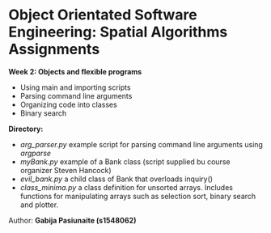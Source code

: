 # Object Orientated Software Engineering: Spatial Algorithms Assignments

**Week 2: Objects and flexible programs**

- Using main and importing scripts
- Parsing command line arguments
- Organizing code into classes
- Binary search


**Directory:**
- *arg_parser.py* example script for parsing command line arguments using *argparse*
- *myBank.py* example of a Bank class (script supplied bu course organizer Steven Hancock)
- *evil_bank.py* a child class of Bank that overloads inquiry()
- *class_minima.py* a class definition for unsorted arrays. Includes functions for manipulating arrays such as selection sort, binary search and plotter. 


Author: **Gabija Pasiunaite (s1548062)**
